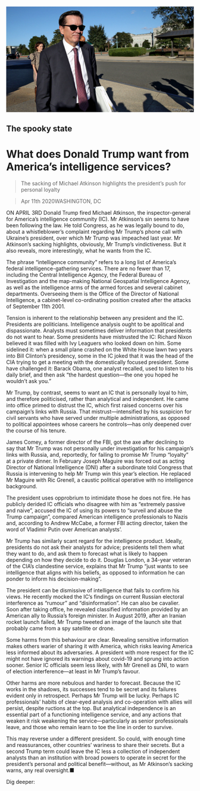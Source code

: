 ![](./images/20200411_USP502.jpg)

## The spooky state

# What does Donald Trump want from America’s intelligence services?

> The sacking of Michael Atkinson highlights the president’s push for personal loyalty

> Apr 11th 2020WASHINGTON, DC

ON APRIL 3RD Donald Trump fired Michael Atkinson, the inspector-general for America’s intelligence community (IC). Mr Atkinson’s sin seems to have been following the law. He told Congress, as he was legally bound to do, about a whistleblower’s complaint regarding Mr Trump’s phone call with Ukraine’s president, over which Mr Trump was impeached last year. Mr Atkinson’s sacking highlights, obviously, Mr Trump’s vindictiveness. But it also reveals, more interestingly, what he wants from the IC.

The phrase “intelligence community” refers to a long list of America’s federal intelligence-gathering services. There are no fewer than 17, including the Central Intelligence Agency, the Federal Bureau of Investigation and the map-making National Geospatial Intelligence Agency, as well as the intelligence arms of the armed forces and several cabinet departments. Overseeing them is the Office of the Director of National Intelligence, a cabinet-level co-ordinating position created after the attacks of September 11th 2001.

Tension is inherent to the relationship between any president and the IC. Presidents are politicians. Intelligence analysis ought to be apolitical and dispassionate. Analysts must sometimes deliver information that presidents do not want to hear. Some presidents have mistrusted the IC: Richard Nixon believed it was filled with Ivy Leaguers who looked down on him. Some sidelined it: when a small plane crashed on the White House lawn two years into Bill Clinton’s presidency, some in the IC joked that it was the head of the CIA trying to get a meeting with the domestically focused president. Some have challenged it: Barack Obama, one analyst recalled, used to listen to his daily brief, and then ask “the hardest question—the one you hoped he wouldn’t ask you.”

Mr Trump, by contrast, seems to want an IC that is personally loyal to him, and therefore politicised, rather than analytical and independent. He came into office primed to distrust the IC, which first raised concerns over his campaign’s links with Russia. That mistrust—intensified by his suspicion for civil servants who have served under multiple administrations, as opposed to political appointees whose careers he controls—has only deepened over the course of his tenure.

James Comey, a former director of the FBI, got the axe after declining to say that Mr Trump was not personally under investigation for his campaign’s links with Russia, and, reportedly, for failing to promise Mr Trump “loyalty” at a private dinner. In February Joseph Maguire was forced out as acting Director of National Intelligence (DNI) after a subordinate told Congress that Russia is intervening to help Mr Trump win this year’s election. He replaced Mr Maguire with Ric Grenell, a caustic political operative with no intelligence background.

The president uses opprobrium to intimidate those he does not fire. He has publicly derided IC officials who disagree with him as “extremely passive and naive”, accused the IC of using its powers to “surveil and abuse the Trump campaign”, compared American intelligence professionals to Nazis and, according to Andrew McCabe, a former FBI acting director, taken the word of Vladimir Putin over American analysts’.

Mr Trump has similarly scant regard for the intelligence product. Ideally, presidents do not ask their analysts for advice; presidents tell them what they want to do, and ask them to forecast what is likely to happen depending on how they decide to do it. Douglas London, a 34-year veteran of the CIA’s clandestine service, explains that Mr Trump “just wants to see intelligence that aligns with his beliefs, as opposed to information he can ponder to inform his decision-making”.

The president can be dismissive of intelligence that fails to confirm his views. He recently mocked the IC’s findings on current Russian electoral interference as “rumour” and “disinformation”. He can also be cavalier. Soon after taking office, he revealed classified information provided by an American ally to Russia’s foreign minister. In August 2019, after an Iranian rocket launch failed, Mr Trump tweeted an image of the launch site that probably came from a spy satellite or drone.

Some harms from this behaviour are clear. Revealing sensitive information makes others warier of sharing it with America, which risks leaving America less informed about its adversaries. A president with more respect for the IC might not have ignored its warnings about covid-19 and sprung into action sooner. Senior IC officials seem less likely, with Mr Grenell as DNI, to warn of election interference—at least in Mr Trump’s favour.

Other harms are more nebulous and harder to forecast. Because the IC works in the shadows, its successes tend to be secret and its failures evident only in retrospect. Perhaps Mr Trump will be lucky. Perhaps IC professionals’ habits of clear-eyed analysis and co-operation with allies will persist, despite ructions at the top. But analytical independence is an essential part of a functioning intelligence service, and any actions that weaken it risk weakening the service—particularly as senior professionals leave, and those who remain learn to toe the line in order to survive.

This may reverse under a different president. So could, with enough time and reassurances, other countries’ wariness to share their secrets. But a second Trump term could leave the IC less a collection of independent analysts than an institution with broad powers to operate in secret for the president’s personal and political benefit—without, as Mr Atkinson’s sacking warns, any real oversight.■ 

Dig deeper: